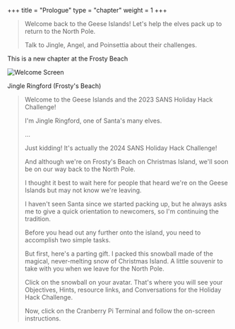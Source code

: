 +++
title = "Prologue"
type = "chapter"
weight = 1
+++

> Welcome back to the Geese Islands! Let's help the elves pack up to return to the North Pole.
>
> Talk to Jingle, Angel, and Poinsettia about their challenges.

This is a new chapter at the Frosty Beach

![Welcome Screen](/images/prologue/prologue-welcome.png)

Jingle Ringford (Frosty's Beach)

> Welcome to the Geese Islands and the 2023 SANS Holiday Hack Challenge!
> 
> I'm Jingle Ringford, one of Santa's many elves.
> 
> ...
> 
> Just kidding! It's actually the 2024 SANS Holiday Hack Challenge!
> 
> And although we're on Frosty's Beach on Christmas Island, we'll soon be on our way back to the North Pole.
> 
> I thought it best to wait here for people that heard we're on the Geese Islands but may not know we're leaving.
> 
> I haven't seen Santa since we started packing up, but he always asks me to give a quick orientation to newcomers, so I'm continuing the tradition.
> 
> Before you head out any further onto the island, you need to accomplish two simple tasks.
> 
> But first, here's a parting gift. I packed this snowball made of the magical, never-melting snow of Christmas Island. A little souvenir to take with you when we leave for the North Pole.
> 
> Click on the snowball on your avatar. That's where you will see your Objectives, Hints, resource links, and Conversations for the Holiday Hack Challenge.
>
> Now, click on the Cranberry Pi Terminal and follow the on-screen instructions.